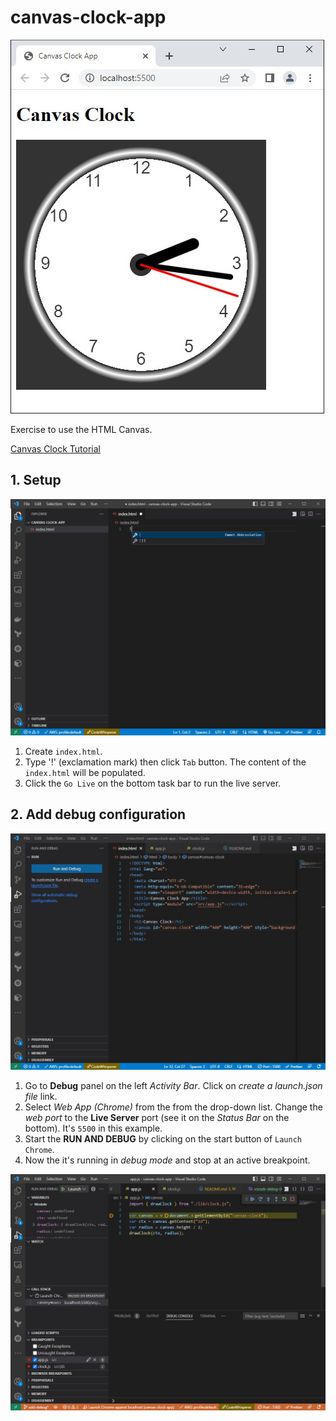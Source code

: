 # canvas-clock-app

![the clock app](docs/img/the-styled-clock.jpg)

Exercise to use the HTML Canvas.

[Canvas Clock Tutorial](https://www.w3schools.com/graphics/canvas_clock.asp)

## 1. Setup

![vscode snippet](docs/img/vscode-snippet-for-index_html.jpg)

1. Create `index.html`.
2. Type '!' (exclamation mark) then click `Tab` button. The content of the `index.html` will be populated.
3. Click the `Go Live` on the bottom task bar to run the live server.

## 2. Add debug configuration

![Create `launch.json` file](docs/img/vscode-debug-01.jpg)

1. Go to **Debug** panel on the left _Activity Bar_. Click on _create a launch.json file_ link.
2. Select _Web App (Chrome)_ from the from the drop-down list. Change the _web port_ to the **Live Server** port (see it on the _Status Bar_ on the bottom). It's `5500` in this example.
3. Start the **RUN AND DEBUG** by clicking on the start button of `Launch Chrome`.
4. Now the it's running in _debug mode_ and stop at an active breakpoint.

![stop at a breakpoint](docs/img/vscode-debug-03.jpg)
